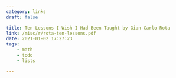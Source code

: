 ```yaml
---
category: links
draft: false

title: Ten Lessons I Wish I Had Been Taught by Gian-Carlo Rota
link: /misc/r/rota-ten-lessons.pdf
date: 2021-01-02 17:27:23
tags:
    - math
    - todo
    - lists

---
```


